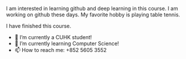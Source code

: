 I am interested in learning github and deep learning in this course.
I am working on github these days.
My favorite hobby is playing table tennis.

I have finished this course.

- 🔭 I’m currently a CUHK student!
- 🌱 I’m currently learning Computer Science!
- 📫 How to reach me: +852 5605 3552
